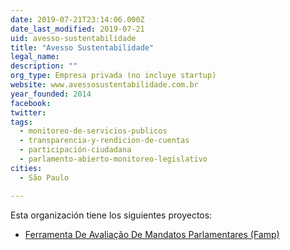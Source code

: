 ```yaml
---
date: 2019-07-21T23:14:06.000Z
date_last_modified: 2019-07-21
uid: avesso-sustentabilidade
title: "Avesso Sustentabilidade"
legal_name: 
description: ""
org_type: Empresa privada (no incluye startup)
website: www.avessosustentabilidade.com.br
year_founded: 2014
facebook: 
twitter: 
tags:
  - monitoreo-de-servicios-publicos
  - transparencia-y-rendicion-de-cuentas
  - participación-ciudadana
  - parlamento-abierto-monitoreo-legislativo
cities: 
  - São Paulo

---
```


Esta organización tiene los siguientes proyectos:

- [Ferramenta De Avaliação De Mandatos Parlamentares (Famp)](/i/ferramenta-de-avaliacão-de-mandatos-parlamentares-famp.html)
